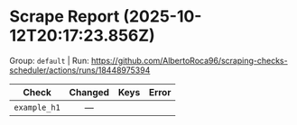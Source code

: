 # Scrape Report (2025-10-12T20:17:23.856Z)

Group: `default`  |  Run: https://github.com/AlbertoRoca96/scraping-checks-scheduler/actions/runs/18448975394

| Check | Changed | Keys | Error |
|---|:---:|:--|:--|
| `example_h1` | — |  |  |
